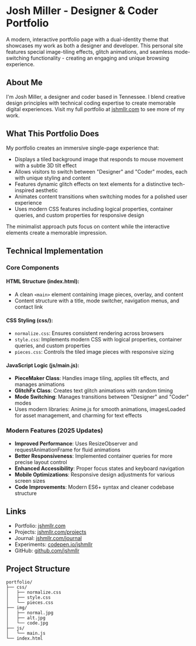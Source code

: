 # Josh Miller - Designer & Coder Portfolio

A modern, interactive portfolio page with a dual-identity theme that showcases my work as both a designer and developer. This personal site features special image-tiling effects, glitch animations, and seamless mode-switching functionality - creating an engaging and unique browsing experience.

## About Me

I'm Josh Miller, a designer and coder based in Tennessee. I blend creative design principles with technical coding expertise to create memorable digital experiences. Visit my full portfolio at [jshmllr.com](https://jshmllr.com) to see more of my work.

## What This Portfolio Does

My portfolio creates an immersive single-page experience that:

- Displays a tiled background image that responds to mouse movement with a subtle 3D tilt effect
- Allows visitors to switch between "Designer" and "Coder" modes, each with unique styling and content
- Features dynamic glitch effects on text elements for a distinctive tech-inspired aesthetic
- Animates content transitions when switching modes for a polished user experience
- Uses modern CSS features including logical properties, container queries, and custom properties for responsive design

The minimalist approach puts focus on content while the interactive elements create a memorable impression.

## Technical Implementation

### Core Components

#### HTML Structure (index.html):
- A clean `<main>` element containing image pieces, overlay, and content
- Content structure with a title, mode switcher, navigation menus, and contact link

#### CSS Styling (css/):
- `normalize.css`: Ensures consistent rendering across browsers
- `style.css`: Implements modern CSS with logical properties, container queries, and custom properties
- `pieces.css`: Controls the tiled image pieces with responsive sizing

#### JavaScript Logic (js/main.js):
- **PieceMaker Class**: Handles image tiling, applies tilt effects, and manages animations
- **GlitchFx Class**: Creates text glitch animations with random timing
- **Mode Switching**: Manages transitions between "Designer" and "Coder" modes
- Uses modern libraries: Anime.js for smooth animations, imagesLoaded for asset management, and charming for text effects

### Modern Features (2025 Updates)

- **Improved Performance**: Uses ResizeObserver and requestAnimationFrame for fluid animations
- **Better Responsiveness**: Implemented container queries for more precise layout control
- **Enhanced Accessibility**: Proper focus states and keyboard navigation
- **Mobile Optimizations**: Responsive design adjustments for various screen sizes
- **Code Improvements**: Modern ES6+ syntax and cleaner codebase structure

## Links

- Portfolio: [jshmllr.com](https://jshmllr.com)
- Projects: [jshmllr.com/projects](https://jshmllr.com/projects)
- Journal: [jshmllr.com/journal](https://jshmllr.com/journal)
- Experiments: [codepen.io/jshmllr](https://codepen.io/jshmllr)
- GitHub: [github.com/jshmllr](https://github.com/jshmllr)

## Project Structure
```
portfolio/
├── css/
│   ├── normalize.css
│   ├── style.css
│   └── pieces.css
├── img/
│   ├── normal.jpg
│   ├── alt.jpg
│   └── code.jpg
├── js/
│   └── main.js
└── index.html
```
